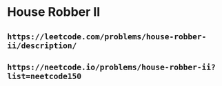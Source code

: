 # House Robber II

## `https://leetcode.com/problems/house-robber-ii/description/`

## `https://neetcode.io/problems/house-robber-ii?list=neetcode150`
